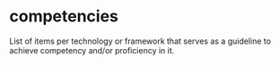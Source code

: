 # competencies
List of items per technology or framework that serves as a guideline to achieve competency and/or proficiency in it.
